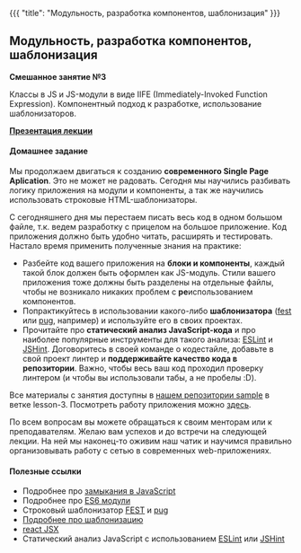 {{{
	"title": "Модульность, разработка компонентов, шаблонизация"
}}}

## Модульность, разработка компонентов, шаблонизация
__Смешанное занятие №3__

Классы в JS и JS-модули в виде IIFE (Immediately-Invoked Function Expression). Компонентный подход к разработке, использование шаблонизаторов.

__[Презентация лекции](/slides/s3)__

#### Домашнее задание

Мы продолжаем двигаться к созданию __современного Single Page Aplication__. Это не может не радовать. Сегодня мы научились разбивать логику приложения на модули и компоненты, а так же научились использовать строковые HTML-шаблонизаторы.

С сегодняшнего дня мы перестаем писать весь код в одном большом файле, т.к. ведем разработку с прицелом на большое приложение. Код приложения должно быть удобно читать, расширять и тестировать. Настало время применить полученные знания на практике:

- Разбейте код вашего приложения на __блоки и компоненты__, каждый такой блок должен быть оформлен как JS-модуль. Стили вашего приложения тоже должны быть разделены на отдельные файлы, чтобы не возникало никаких проблем с <b>ре</b>использованием компонентов.
- Попрактикуйтесь в использовании какого-либо __шаблонизатора__ ([fest](https://github.com/mailru/fest) или [pug](https://github.com/pugjs/pug), например) и используйте его в своих проектах.
- Прочитайте про **статический анализ JavaScript-кода** и про наиболее популярные инструменты для такого анализа: [ESLint](http://eslint.org/) и [JSHint](http://jshint.com/). Договоритесь в своей команде о кодестайле, добавьте в свой проект линтер и **поддерживайте качество кода в репозитории**. Важно, чтобы весь ваш код проходил проверку линтером (и чтобы вы использовали табы, а не пробелы :D).

Все материалы с занятия доступны в [нашем репозитории sample](https://github.com/frontend-park-mail-ru/sample/tree/lesson-3) в ветке lesson-3. Посмотреть работу приложения можно [здесь](https://sample-frontend.herokuapp.com/).

По всем вопросам вы можете обращаться к своим менторам или к преподавателям. Желаю вам успехов и до встречи на следующей лекции. На ней мы наконец-то оживим наш чатик и научимся правильно организовывать работу с сетью в современных web-приложениях.

#### Полезные ссылки

<ul>
			<li>Подробнее про <a href="https://learn.javascript.ru/closures" target="_blank">замыкания в JavaScript</a></li>
			<li>Подробнее про <a href="https://learn.javascript.ru/modules" target="_blank">ES6 модули</a></li>
			<li>Строковый шаблонизатор <a href="https://github.com/mailru/fest" target="_blank">FEST</a> и <a href="https://github.com/pugjs/pug" target="_blank">pug</a></li>
			<li><a href="https://learn.javascript.ru/templates">Подробнее про шаблонизацию</a></li>
			<li><a href="https://facebook.github.io/react/docs/tutorial.html">react JSX</a></li>
			<li>Статический анализ JavaScript с использованием <a href="http://eslint.org/" target="_blank">ESLint</a> или <a href="http://jshint.com/" target="_blank">JSHint</a></li>
</ul>
